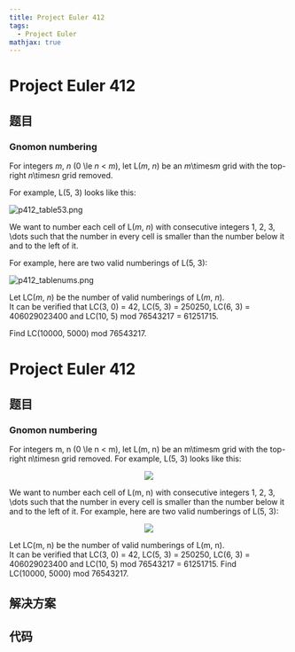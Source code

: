```yaml
---
title: Project Euler 412
tags:
  - Project Euler
mathjax: true
---
```

<escape><!-- more --></escape>
    
# Project Euler 412
## 题目
### Gnomon numbering

For integers <var>m</var>, <var>n</var> (0 \le <var>n</var> < <var>m</var>), let L(<var>m</var>, <var>n</var>) be an <var>m</var>\times<var>m</var> grid with the top-right <var>n</var>\times<var>n</var> grid removed.

For example, L(5, 3) looks like this:

<p class="center"><img src="project/images/p412_table53.png" alt="p412_table53.png" />

We want to number each cell of L(<var>m</var>, <var>n</var>) with consecutive integers 1, 2, 3, \dots such that the number in every cell is smaller than the number below it and to the left of it.

For example, here are two valid numberings of L(5, 3):
<p class="center"><img src="project/images/p412_tablenums.png" alt="p412_tablenums.png" />

Let LC(<var>m</var>, <var>n</var>) be the number of valid numberings of L(<var>m</var>, <var>n</var>).<br />
It can be verified that LC(3, 0) = 42, LC(5, 3) = 250250, LC(6, 3) = 406029023400 and LC(10, 5) mod 76543217 = 61251715.

Find LC(10000, 5000) mod 76543217.


# Project Euler 412
## 题目
### Gnomon numbering

For integers m, n (0&nbsp;\le&nbsp;n&nbsp;<&nbsp;m), let L(m,&nbsp;n) be an m\timesm grid with the top-right n\timesn grid removed.
For example, L(5, 3) looks like this:
<center><img src="https://projecteuler.net/project/images/p412_table53.png"></center>

We want to number each cell of L(m,&nbsp;n) with consecutive integers 1, 2, 3, \dots such that the number in every cell is smaller than the number below it and to the left of it.
For example, here are two valid numberings of L(5,&nbsp;3):
<center><img src="https://projecteuler.net/project/images/p412_tablenums.png"></center>

Let LC(m, n) be the number of valid numberings of L(m, n).<br>It can be verified that LC(3,&nbsp;0) = 42, LC(5,&nbsp;3) = 250250, LC(6,&nbsp;3) = 406029023400 and LC(10,&nbsp;5) mod 76543217 = 61251715.
Find LC(10000,&nbsp;5000) mod 76543217.


## 解决方案


## 代码


